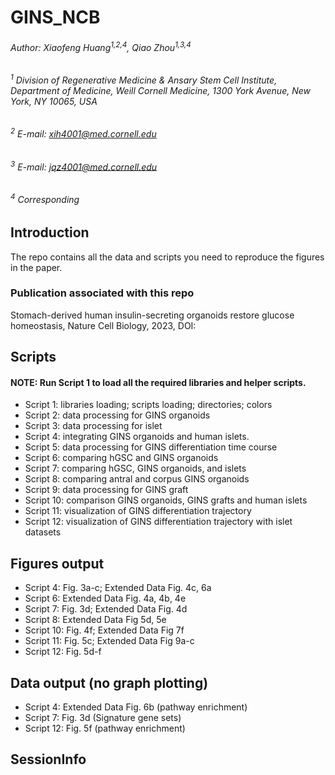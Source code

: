 # GINS_NCB

###### Author: Xiaofeng Huang<sup>1,2,4</sup>, Qiao Zhou<sup>1,3,4</sup>
###### <sup>1</sup> Division of Regenerative Medicine & Ansary Stem Cell Institute, Department of Medicine, Weill Cornell Medicine, 1300 York Avenue, New York, NY 10065, USA 
###### <sup>2</sup> E-mail: xih4001@med.cornell.edu
###### <sup>3</sup> E-mail: jqz4001@med.cornell.edu 
###### <sup>4</sup> Corresponding

## Introduction
The repo contains all the data and scripts you need to reproduce the figures in the paper.

### Publication associated with this repo
Stomach-derived human insulin-secreting organoids restore glucose homeostasis, Nature Cell Biology, 2023, DOI:

## Scripts
#### NOTE: Run Script 1 to load all the required libraries and helper scripts.
* Script 1: libraries loading; scripts loading; directories; colors
* Script 2: data processing for GINS organoids
* Script 3: data processing for islet
* Script 4: integrating GINS organoids and human islets.
* Script 5: data processing for GINS differentiation time course
* Script 6: comparing hGSC and GINS organoids
* Script 7: comparing hGSC, GINS organoids, and islets
* Script 8: comparing antral and corpus GINS organoids
* Script 9: data processing for GINS graft
* Script 10: comparison GINS organoids, GINS grafts and human islets
* Script 11: visualization of GINS differentiation trajectory
* Script 12: visualization of GINS differentiation trajectory with islet datasets

## Figures output
* Script 4: Fig. 3a-c; Extended Data Fig. 4c, 6a
* Script 6: Extended Data Fig. 4a, 4b, 4e 
* Script 7: Fig. 3d; Extended Data Fig. 4d
* Script 8: Extended Data Fig 5d, 5e
* Script 10: Fig. 4f; Extended Data Fig 7f
* Script 11: Fig. 5c; Extended Data Fig 9a-c
* Script 12: Fig. 5d-f

## Data output (no graph plotting)
* Script 4: Extended Data Fig. 6b (pathway enrichment)
* Script 7: Fig. 3d (Signature gene sets)
* Script 12: Fig. 5f (pathway enrichment)

## SessionInfo 
